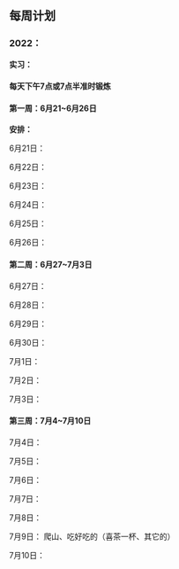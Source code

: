 ## 每周计划

### 2022：

**实习：**

#### 每天下午7点或7点半准时锻炼

#### 第一周：6月21~6月26日

**安排：**

6月21日：

6月22日：

6月23日：

6月24日：

6月25日：

6月26日：

#### 第二周：6月27~7月3日

6月27日：

6月28日：

6月29日：

6月30日：

7月1日：

7月2日：

7月3日：

#### 第三周：7月4~7月10日

7月4日：

7月5日： 

7月6日： 

7月7日： 

7月8日： 

7月9日： 爬山、吃好吃的（喜茶一杯、其它的）

7月10日： 

